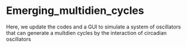 # Emerging_multidien_cycles
Here, we update the codes and a GUI to simulate a system of oscillators that can generate a multdien cycles by the interaction of circadian oscillators
